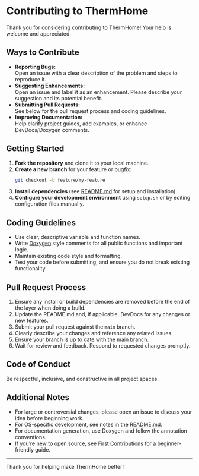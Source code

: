 # Contributing to ThermHome

Thank you for considering contributing to ThermHome! Your help is welcome and appreciated.

## Ways to Contribute

- **Reporting Bugs:**  
  Open an issue with a clear description of the problem and steps to reproduce it.
- **Suggesting Enhancements:**  
  Open an issue and label it as an enhancement. Please describe your suggestion and its potential benefit.
- **Submitting Pull Requests:**  
  See below for the pull request process and coding guidelines.
- **Improving Documentation:**  
  Help clarify project guides, add examples, or enhance DevDocs/Doxygen comments.

## Getting Started

1. **Fork the repository** and clone it to your local machine.
2. **Create a new branch** for your feature or bugfix:  
   ```sh
   git checkout -b feature/my-feature
   ```
3. **Install dependencies** (see [README.md](README.md) for setup and installation).
4. **Configure your development environment** using `setup.sh` or by editing configuration files manually.

## Coding Guidelines

- Use clear, descriptive variable and function names.
- Write [Doxygen](https://www.doxygen.nl/manual/docblocks.html) style comments for all public functions and important logic.
- Maintain existing code style and formatting.
- Test your code before submitting, and ensure you do not break existing functionality.

## Pull Request Process

1. Ensure any install or build dependencies are removed before the end of the layer when doing a build.
2. Update the README.md and, if applicable, DevDocs for any changes or new features.
3. Submit your pull request against the `main` branch.
4. Clearly describe your changes and reference any related issues.
5. Ensure your branch is up to date with the main branch.
6. Wait for review and feedback. Respond to requested changes promptly.

## Code of Conduct

Be respectful, inclusive, and constructive in all project spaces.

## Additional Notes

- For large or controversial changes, please open an issue to discuss your idea before beginning work.
- For OS-specific development, see notes in the [README.md](README.md).
- For documentation generation, use Doxygen and follow the annotation conventions.
- If you’re new to open source, see [First Contributions](https://firstcontributions.github.io/) for a beginner-friendly guide.

---

Thank you for helping make ThermHome better!
